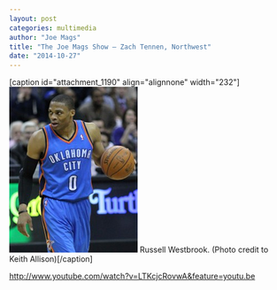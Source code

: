 ```yaml
---
layout: post
categories: multimedia
author: "Joe Mags"
title: "The Joe Mags Show — Zach Tennen, Northwest"
date: "2014-10-27"
---
```


\[caption id="attachment\_1190" align="alignnone" width="232"\][![(Photo credit to Keith Allison)](/img/Westbrook-232x300.jpg)](http://www.thehighscreen.com/wp-content/uploads/2014/10/Westbrook.jpg) Russell Westbrook. (Photo credit to Keith Allison)\[/caption\]  
  
http://www.youtube.com/watch?v=LTKcjcRovwA&feature=youtu.be  
  
